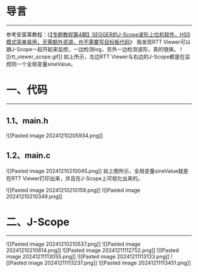 # 导言
----
参考安富莱教程：《[【专题教程第4期】SEGGER的J-Scope波形上位机软件，HSS模式简单易用，无需额外资源，也不需要写目标板代码](https://www.armbbs.cn/forum.php?mod=viewthread&tid=83097)》
我发现RTT Viewer可以跟J-Scope一起开起来监控，一边检测log，另外一边检测波形，真的很爽。
![[rtt_viewer_scope.gif]]
如上所示，左边RTT Viewer与右边的J-Scope都是在监控同一个全局变量sineValue。

# 一、代码
---
## 1.1、main.h
![[Pasted image 20241210205934.png]]
## 1.2、main.c
![[Pasted image 20241210210045.png]]
如上图所示，全局变量sineValue就是在RTT Viewer打印出来，并且在J-Scope上可视化出来的。<br>

![[Pasted image 20241210210159.png]]
![[Pasted image 20241210210349.png]]
# 二、J-Scope
---
![[Pasted image 20241210210537.png]]
![[Pasted image 20241210210614.png]]
![[Pasted image 20241211112752.png]]
![[Pasted image 20241211113055.png]]
![[Pasted image 20241211113133.png]]
![[Pasted image 20241211113237.png]]
![[Pasted image 20241211113451.png]]